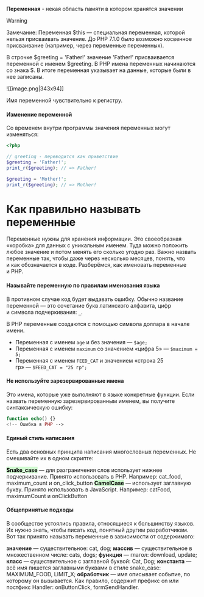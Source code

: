 **Переменная** - некая область памяти в котором хранятся значении

> [!warning]
> Замечание: Переменная $this — специальная переменная, которой нельзя присваивать значение. До PHP 7.1.0 было возможно косвенное присваивание (например, через переменные переменных).

В строчке $greeting = 'Father!' значение 'Father!' присваивается переменной с именем $greeting. В PHP имена переменных начинаются со знака $. В итоге переменная указывает на данные, которые были в нее записаны.

![[image.png|343x94]]


Имя переменной чувствительно к регистру.

#### Изменение переменной

Со временем внутри программы значения переменных могут изменяться:

```php
<?php

// greeting - переводится как приветствие
$greeting = 'Father!';
print_r($greeting); // => Father!

$greeting = 'Mother!';
print_r($greeting); // => Mother!
```



# Как правильно называть переменные

Переменные нужны для хранения информации. Это своеобразная «коробка» для данных с уникальным именем. Туда можно положить любое значение и потом менять его сколько угодно раз. Важно назвать переменные так, чтобы даже через несколько месяцев, понять, что и как обозначается в коде. Разберёмся, как именовать переменные  и PHP.


#### Называйте переменную по правилам именования языка

В противном случае код будет выдавать ошибку. Обычно название переменной — это сочетание букв латинского алфавита, цифр и символа подчеркивания: `_`.

В PHP переменные создаются с помощью символа доллара в начале имени.

- Переменная с именем `age` и без значения — `$age;`
- Переменная с именем `maximum` со значением «цифра 5» — `$maximum = 5;`
- Переменная с именем `FEED_CAT` и значением «строка 25 гр» — `$FEED_CAT = "25 гр";`

#### Не используйте зарезервированные имена
Это имена, которые уже выполняют в языке конкретные функции. Если назвать переменную зарезервированным именем, вы получите синтаксическую ошибку:

```php
function echo() {}
<!-- Ошибка в PHP -->
```


#### Единый стиль написания
Есть два основных принципа написания многословных переменных. Не смешивайте их в одном скрипте:

**<mark style="background: #BBFABBA6;">Snake_case</mark>** — для разграничения слов использует нижнее подчеркивание. Принято использовать в PHP. Например: cat_food, maximum_count и on_click_button
**<mark style="background: #BBFABBA6;">CamelCase</mark>** — использует заглавную букву. Принято использовать в JavaScript. Например: catFood, maximumCount и onClickButton


#### Общепринятые подходы
В сообществе устоялись правила, относящиеся к большинству языков. Их нужно знать, чтобы писать код, понятный другим разработчикам. Вот так принято называть переменные в зависимости от содержимого:

**значение** — существительное: cat, dog;
**массив** — существительное в множественном числе: cats, dogs;
**функция** — глагол: download, update;
**класс** — существительное с заглавной буквой: Cat, Dog;
**константа** — всё имя пишется заглавными буквами в стиле snake_case: MAXIMUM_FOOD, LIMIT_X;
**обработчик** — имя описывает событие, по которому он вызывается. Как правило, содержит префикс on или постфикс Handler: onButtonClick, formSendHandler.


